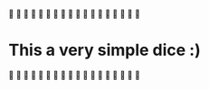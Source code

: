 🎲 🎲 🎲 🎲 🎲 🎲 🎲 🎲 🎲 🎲 🎲 🎲 🎲 🎲 🎲 🎲 🎲 🎲  
# This a very simple dice :)
🎲 🎲 🎲 🎲 🎲 🎲 🎲 🎲 🎲 🎲 🎲 🎲 🎲 🎲 🎲 🎲 🎲 🎲  
